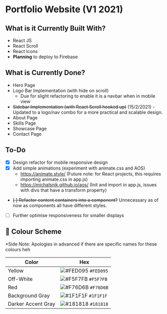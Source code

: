 # Portfolio Website (V1 2021)

## What is it Currently Built With?

- React JS
- React Scroll
- React Icons
- **Planning** to deploy to Firebase

## What is Currently Done?

- Hero Page
- Logo Bar Implementation (with hide on scroll)
  - Due for slight refactoring to enable it is a navbar when in mobile view
- ~~Sidebar Implementation (with React Scroll hooked up)~~ (15/2/2021) - Updated to a logo/nav combo for a more practical and scalable design.
- About Page
- Skills Page
- Showcase Page
- Contact Page

## To-Do

- [x] Design refactor for mobile responsive design
- [x] Add simple animations (experiment with animate.css and AOS)
  - https://animate.style/ (Future note: for React projects, this requires importing animate.css in app.js)
  - https://michalsnik.github.io/aos/ (Init and import in app.js, issues with divs that have a transform property)
- ~~[ ] Refactor content containers into a component?~~ Unnecessary as of now as components all have different styles.
- [ ] Further optimise responsiveness for smaller displays

## 🎨 Colour Scheme

\*Side Note: Apologies in advanced if there are specific names for these colours heh

| Color              | Hex                                                                |
| ------------------ | ------------------------------------------------------------------ |
| Yellow             | ![#FED095](https://via.placeholder.com/10/FED095?text=+) `#FED095` |
| Off-White          | ![#F5F7FB](https://via.placeholder.com/10/F5F7FB?text=+) `#F5F7FB` |
| Red                | ![#F76D6B](https://via.placeholder.com/10/F76D6B?text=+) `#F76D6B` |
| Background Gray    | ![#1F1F1F](https://via.placeholder.com/10/1F1F1F?text=+) `#1F1F1F` |
| Darker Accent Gray | ![#181818](https://via.placeholder.com/10/181818?text=+) `#181818` |
